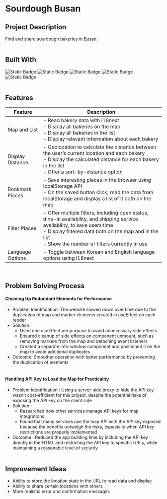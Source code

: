 # Sourdough Busan

## Project Description

Find and share sourdough bakeries in Busan.  
&nbsp;

## Built With

![Static Badge](https://img.shields.io/badge/React-61DAFB?style=for-the-badge) ![Static Badge](https://img.shields.io/badge/Naver%20Map%20API-03C75A?style=for-the-badge) ![Static Badge](https://img.shields.io/badge/Geolocation%20API-5A0FC8?style=for-the-badge) ![Static Badge](https://img.shields.io/badge/i18next-26A69A?style=for-the-badge) ![Static Badge](https://img.shields.io/badge/localStorage-AECBFA?style=for-the-badge)  
&nbsp;

## Features

| Feature          | Description                                                                                                                                                                                                                                |
| ---------------- | ------------------------------------------------------------------------------------------------------------------------------------------------------------------------------------------------------------------------------------------ |
| Map and List     | - Read bakery data with i18next<br> - Display all bakeries on the map<br> - Display all bakeries in the list<br> - Display relevant information about each bakery                                                                          |
| Display Distance | - Geolocation to calculate the distance between the user’s current location and each bakery<br> - Display the calculated distance for each bakery in the list<br> - Offer a sort-by-distance option                                        |
| Bookmark Places  | - Save interesting places in the browser using localStorage API<br> - On the saved button click, read the data from localStorage and display a list of it both on the map                                                                  |
| Filter Places    | - Offer multiple filters, including open status, dine-in availability, and shipping service availability, to save users time<br> - Display filtered data both on the map and in the list<br> - Show the number of filters currently in use |
| Language Options | - Toggle between Korean and English language options using i18next                                                                                                                                                                         |

&nbsp;

## Problem Solving Process

#### Cleaning Up Redundant Elements for Performance

- Problem Identification: The website slowed down over time due to the duplication of map and marker elements created in useEffect on each render
- Solution:
  - Used one useEffect per purpose to avoid unnecessary side effects
  - Ensured cleanup of side effects on component unmount, such as removing markers from the map and detaching event listeners
  - Created a separate info-window component and positioned it on the map to avoid additional duplicates
- Outcome: Smoother operation with better performance by preventing the duplication of elements  
  &nbsp;

#### Handling API Key to Load the Map for Practicality

- Problem Identification : Using a server-side proxy to hide the API key wasn’t cost-efficient for this project, despite the potential risks of exposing the API key on the client side
- Solution :
  - Researched how other services manage API keys for map integrations
  - Found that many services use the map API with the API key exposed because the benefits outweigh the risks, especially when API key restrictions are properly implemented
- Outcome : Reduced the app building time by including the API key directly in the HTML and restricting the API key to specific URLs, while maintaining a reasonable level of security  
  &nbsp;

## Improvement Ideas

- Ability to store the location state in the URL to read data and display
- Ability to share certain locations with others
- More realistic error and confirmation messages
